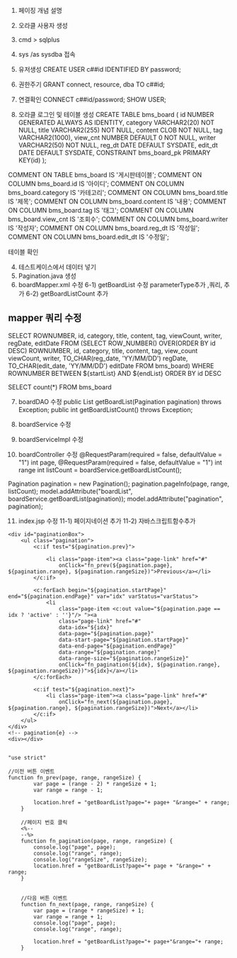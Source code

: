 1. 페이징 개념 설명

2. 오라클 사용자 생성
3. cmd > sqlplus
4. sys /as sysdba 접속
5. 유저생성
   CREATE USER c##id IDENTIFIED BY password;
6. 권한주기
   GRANT connect, resource, dba TO c##id;
7. 연결확인
   CONNECT c##id/password;
   SHOW USER;

8. 오라클 로그인 및 테이블 생성
   CREATE TABLE bms_board (
   id NUMBER GENERATED ALWAYS AS IDENTITY,
   category VARCHAR2(20) NOT NULL,
   title VARCHAR2(255) NOT NULL,
   content CLOB NOT NULL,
   tag VARCHAR2(1000),
   view_cnt NUMBER DEFAULT 0 NOT NULL,
   writer VARCHAR2(50) NOT NULL,
   reg_dt DATE DEFAULT SYSDATE,
   edit_dt DATE DEFAULT SYSDATE,
   CONSTRAINT bms_board_pk PRIMARY KEY(id)
   );

COMMENT ON TABLE bms_board IS '게시판테이블';
COMMENT ON COLUMN bms_board.id IS '아이디';
COMMENT ON COLUMN bms_board.category IS '카테고리';
COMMENT ON COLUMN bms_board.title IS '제목';
COMMENT ON COLUMN bms_board.content IS '내용';
COMMENT ON COLUMN bms_board.tag IS '태그';
COMMENT ON COLUMN bms_board.view_cnt IS '조회수';
COMMENT ON COLUMN bms_board.writer IS '작성자';
COMMENT ON COLUMN bms_board.reg_dt IS '작성일';
COMMENT ON COLUMN bms_board.edit_dt IS '수정일';

테이블 확인

4. 테스트케이스에서 데이터 넣기
5. Pagination.java 생성
6. boardMapper.xml 수정
   6-1) getBoardList 수정 parameterType추가 ,쿼리, 추가
   6-2) getBoardListCount 추가

## mapper 쿼리 수정

SELECT
ROWNUMBER,
id,
category,
title,
content,
tag,
viewCount,
writer,
regDate,
editDate
FROM
(SELECT
ROW_NUMBER() OVER(ORDER BY id DESC) ROWNUMBER,
id,
category,
title,
content,
tag,
view_count viewCount,
writer,
TO_CHAR(reg_date, 'YY/MM/DD') regDate,
TO_CHAR(edit_date, 'YY/MM/DD') editDate
FROM
bms_board)
WHERE
ROWNUMBER BETWEEN ${startList} AND ${endList}
ORDER BY
id DESC

SELECT
count(\*)
FROM
bms_board

7. boardDAO 수정
   public List<BoardDTO> getBoardList(Pagination pagination) throws Exception;
   public int getBoardListCount() throws Exception;

8. boardService 수정
9. boardServiceImpl 수정
10. boardController 수정
    @RequestParam(required = false, defaultValue = "1") int page,
    @RequestParam(required = false, defaultValue = "1") int range
    int listCount = boardService.getBoardListCount();

Pagination pagination = new Pagination();
pagination.pageInfo(page, range, listCount);
model.addAttribute("boardList", boardService.getBoardList(pagination));
model.addAttribute("pagination", pagination);

11. index.jsp 수정
    11-1) 페이지네이션 추가
    11-2) 자바스크립트함수추가

<!-- pagination{s} -->

    <div id="paginationBox">
    	<ul class="pagination">
    		<c:if test="${pagination.prev}">

    			<li class="page-item"><a class="page-link" href="#"
    				onClick="fn_prev(${pagination.page}, ${pagination.range}, ${pagination.rangeSize})">Previous</a></li>
    		</c:if>

    		<c:forEach begin="${pagination.startPage}" end="${pagination.endPage}" var="idx" varStatus="varStatus">
    			<li
    				class="page-item <c:out value="${pagination.page == idx ? 'active' : ''}"/> "><a
    				class="page-link" href="#"
    				data-idx="${idx}"
    				data-page="${pagination.page}"
    				data-start-page="${pagination.startPage}"
    				data-end-page="${pagination.endPage}"
    				data-range="${pagination.range}"
    				data-range-size="${pagination.rangeSize}"
    				onClick="fn_pagination(${idx}, ${pagination.range}, ${pagination.rangeSize})">${idx}</a></li>
    		</c:forEach>

    		<c:if test="${pagination.next}">
    			<li class="page-item"><a class="page-link" href="#"
    				onClick="fn_next(${pagination.page}, ${pagination.range}, ${pagination.rangeSize})">Next</a></li>
    		</c:if>
    	</ul>
    </div>
    <!-- pagination{e} -->
    <div></div>


    "use strict"

    //이전 버튼 이벤트
    function fn_prev(page, range, rangeSize) {
    		var page = (range - 2) * rangeSize + 1;
    		var range = range - 1;

    		location.href = "getBoardList?page="+ page+ "&range=" + range;
    	}

    	//페이지 번호 클릭
    	<%--
    	--%>
    	function fn_pagination(page, range, rangeSize) {
    		console.log("page", page);
    		console.log("range", range);
    		console.log("rangeSize", rangeSize);
    		location.href = "getBoardList?page="+ page + "&range=" + range;
    	}


    	//다음 버튼 이벤트
    	function fn_next(page, range, rangeSize) {
    		var page = (range * rangeSize) + 1;
    		var range = range + 1;
    		console.log("page", page);
    		console.log("range", range);

    		location.href = "getBoardList?page="+ page+"&range="+ range;
    	}
